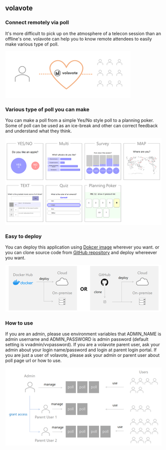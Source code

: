 ## volavote

### Connect remotely via poll

It's more difficult to pick up on the atmosphere of a telecon session than an offline's one.
volavote can help you to know remote attendees to easily make various type of poll.

<img src="./public/images/volavote_top.png" width="400">

### Various type of poll you can make

You can make a poll from a simple Yes/No style poll to a planning poker.
Some of poll can be used as an ice-break and other can correct feedback and understand what they think.

<img src="./public/images/volavote_overview.png" width="500">

### Easy to deploy

You can deploy this application using <a href="https://hub.docker.com/r/shyamagu/volavote" target="_blank">Dokcer image</a> wherever you want.
or you can clone source code from <a href="https://github.com/shyamagu/volavote" target="_blank">GitHub repository</a> and deploy whereever you want.

<img src="./public/images/volavote_deploy.png" width="500">

### How to use

If you are an admin, please use environment variables that ADMIN_NAME is admin username and ADMIN_PASSWORD is admin password (default setting is vvadmin/vvpassword).
If you are a volavote parent user, ask your admin about your login name/password and login at parent login portal.
If you are just a user of volavote, please ask your admin or parent user about poll page url or how to use.

<img src="./public/images/volavote_structure.png" width="500">


